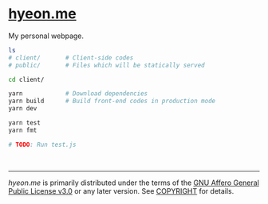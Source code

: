 [hyeon.me]
========
My personal webpage.

```bash
ls
# client/       # Client-side codes
# public/       # Files which will be statically served

cd client/

yarn            # Download dependencies
yarn build      # Build front-end codes in production mode
yarn dev

yarn test
yarn fmt

# TODO: Run test.js
```

&nbsp;

--------

*hyeon.me* is primarily distributed under the terms of the [GNU Affero General
Public License v3.0] or any later version. See [COPYRIGHT] for details.

[hyeon.me]: https://hyeon.me
[GNU Affero General Public License v3.0]: LICENSE
[COPYRIGHT]: COPYRIGHT

